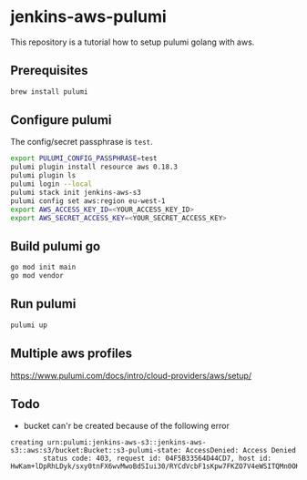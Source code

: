 # jenkins-aws-pulumi

This repository is a tutorial how to setup pulumi golang with aws.

## Prerequisites
```bash
brew install pulumi
```

## Configure pulumi

The config/secret passphrase is `test`.
```bash
export PULUMI_CONFIG_PASSPHRASE=test
pulumi plugin install resource aws 0.18.3
pulumi plugin ls
pulumi login --local
pulumi stack init jenkins-aws-s3
pulumi config set aws:region eu-west-1
export AWS_ACCESS_KEY_ID=<YOUR_ACCESS_KEY_ID>
export AWS_SECRET_ACCESS_KEY=<YOUR_SECRET_ACCESS_KEY>
```

## Build pulumi go

```bash
go mod init main
go mod vendor
```
## Run pulumi

```bash
pulumi up
```
## Multiple aws profiles

https://www.pulumi.com/docs/intro/cloud-providers/aws/setup/


## Todo

* bucket can'r be created because of the following error 
```
creating urn:pulumi:jenkins-aws-s3::jenkins-aws-s3::aws:s3/bucket:Bucket::s3-pulumi-state: AccessDenied: Access Denied
    	status code: 403, request id: 04F5B33564D44CD7, host id: HwKam+lDpRhLDyk/sxy0tnFX6wvMwoBdSIui30/RYCdVcbF1sKpw7FKZO7V4eWSITQMn0OKBh2c=
```
